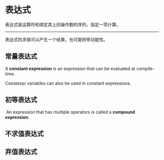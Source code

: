# 表达式

表达式是运算符和绑定其上的操作数的序列，指定一项计算。

---

表达式的求值可以产生一个结果，也可能附带功能性。

## 常量表达式

A **constant expression** is an expression that can be evaluated at compile-time. 

Constexpr variables can also be used in constant expressions.

## 初等表达式

​		An expression that has multiple operators is called a **compound expression**.

## 不求值表达式

## 弃值表达式

